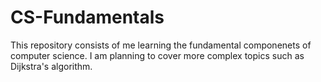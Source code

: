 # CS-Fundamentals

This repository consists of me learning the fundamental componenets of computer science. I am planning to cover more complex topics such as Dijkstra's algorithm.
